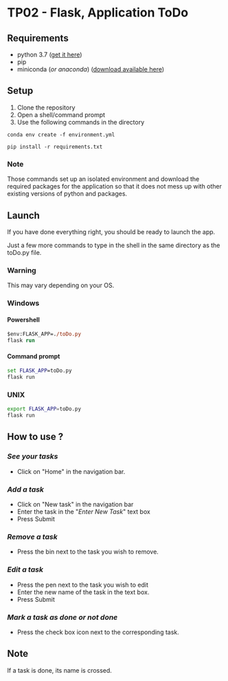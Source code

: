 # TP02 - Flask, Application ToDo

## **Requirements**
* python 3.7 ([get it here](https://www.python.org/downloads/))
* pip
* miniconda (*or anaconda*) ([download available here](https://docs.conda.io/en/latest/miniconda.html))

## **Setup**
1. Clone the repository
2. Open a shell/command prompt
3. Use the following commands in the directory

```
conda env create -f environment.yml
```
```
pip install -r requirements.txt
```

### Note
Those commands set up an isolated environment and download the required packages for the application so that it does not mess up with other existing versions of python and packages.

## **Launch**
If you have done everything right, you should be ready to launch the app.

Just a few more commands to type in the shell in the same directory as the toDo.py file.

### Warning
This may vary depending on your OS.

### Windows
#### **Powershell**
```ps
$env:FLASK_APP=./toDo.py 
flask run
```
#### **Command prompt**
```cmd
set FLASK_APP=toDo.py
flask run
```

### UNIX
```bash
export FLASK_APP=toDo.py
flask run
```


## **How to use ?**
### _See your tasks_
* Click on "Home" in the navigation bar.

### _Add a task_
* Click on "New task" in the navigation bar
* Enter the task in the "*Enter New Task*" text box
* Press Submit

### _Remove a task_
* Press the bin next to the task you wish to remove.

### _Edit a task_
* Press the pen next to the task you wish to edit
* Enter the new name of the task in the text box.
* Press Submit

### _Mark a task as done or not done_
* Press the check box icon next to the corresponding task.

## **Note**
If a task is done, its name is crossed.
